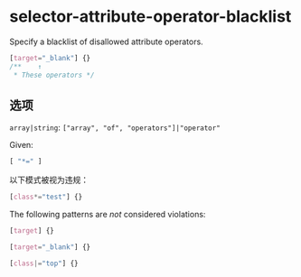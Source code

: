 # selector-attribute-operator-blacklist

Specify a blacklist of disallowed attribute operators.

```css
[target="_blank"] {}
/**    ↑
 * These operators */
```

## 选项

`array|string`: `["array", "of", "operators"]|"operator"`

Given:

```js
[ "*=" ]
```

以下模式被视为违规：

```css
[class*="test"] {}
```

The following patterns are *not* considered violations:

```css
[target] {}
```

```css
[target="_blank"] {}
```

```css
[class|="top"] {}
```
